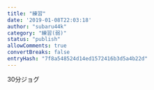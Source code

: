 ```yaml
---
title: "練習"
date: '2019-01-08T22:03:18'
author: "subaru44k"
category: "練習(弱)"
status: "publish"
allowComments: true
convertBreaks: false
entryHash: "7f8a548524d14ed1572416b3d5a4b22d"
---
```

30分ジョグ
